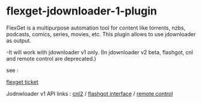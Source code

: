 # flexget-jdownloader-1-plugin 

FlexGet is a multipurpose automation tool for content like torrents, nzbs, podcasts, comics, series, movies, etc.
This plugin allows to use jdownloader as output.

  -It will work with jdownloader v1 only. (In jdownloader v2 beta, flashgot, cnl and remote control are deprecated.)

see :

[flexget ticket](http://flexget.com/ticket/1435)

Jodnwloader v1 API links : [cnl2](http://jdownloader.org/knowledge/wiki/glossary/cnl2) /
[flashgot interface](https://support.jdownloader.org/index.php?/Knowledgebase/Article/View/25/0/flashgot-interface) /
[remote control](http://jdownloader.org/knowledge/wiki/addons/list/remotecontrol)

